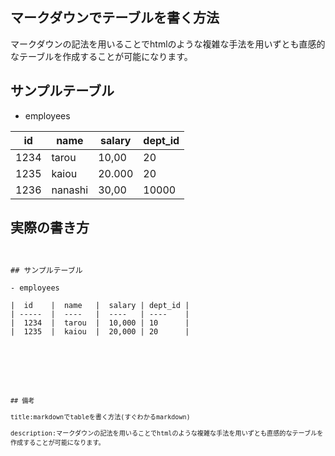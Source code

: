 

## マークダウンでテーブルを書く方法

マークダウンの記法を用いることでhtmlのような複雑な手法を用いずとも直感的なテーブルを作成することが可能になります。


## サンプルテーブル

- employees



<table>
    <thead>
        <tr>
            <th>id</th>
            <th>name</th>
            <th>salary</th>
            <th>dept_id</th>
        </tr>
    </thead>
    <tbody>
        <tr>
            <td>1234</td>
            <td>tarou</td>
            <td>10,00
            </td>
            <td>20
            </td>
        </tr>
        <tr>
            <td>
            1235
            </td>
            <td>
            kaiou
            </td>
            <td>
            20.000
            </td>
            <td>
            20
            </td>
        </tr>
        <tr>
            <td>
            1236
            </td>
            <td>
            nanashi
            </td>
            <td>
            30,00
            </td>
            <td>
            10000
            </td>
        </tr>
    </tbody>
</table>




## 実際の書き方


<pre><code>

## サンプルテーブル

- employees

|  id    |  name   |  salary | dept_id |
| -----  |  ----   |  ----   | ----    |
|  1234  |  tarou  |  10,000 | 10      |
|  1235  |  kaiou  |  20,000 | 20      |


<pre><code>




## 備考

title:markdownでtableを書く方法(すぐわかるmarkdown)

description:マークダウンの記法を用いることでhtmlのような複雑な手法を用いずとも直感的なテーブルを作成することが可能になります。



